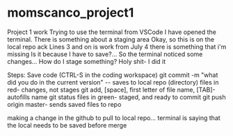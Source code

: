 # momscanco_project1
Project 1 work
Trying to use the terminal from VSCode
I have opened the terminal. There is something about a staging area
Okay, so this is on the local repo
ack
Lines 3 and on is work from July 4
there is something that i'm missing
Is it because I have to save?...
So the terminal noticed some changes...
How do I stage something?
Holy shit- I did it

Steps:
Save code (CTRL-S in the coding workspace)
git commit -m "what did you do in the current version"
-- saves to local repo (directory)
files in red- changes, not stages
git add, [space], first letter of file name, [TAB]- autofills name
git status
files in green- staged, and ready to commit
git push origin master- sends saved files to repo

making a change in the github to pull to local repo...
terminal is saying that the local needs to be saved before merge


